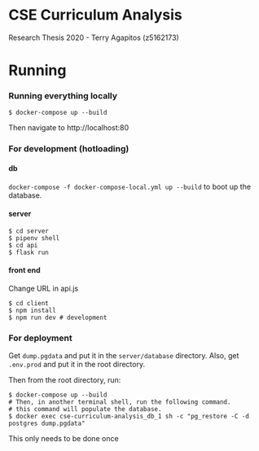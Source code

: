 # CSE Curriculum Analysis

Research Thesis 2020 - Terry Agapitos (z5162173)

# Running

### Running everything locally

```shell
$ docker-compose up --build
```

Then navigate to http://localhost:80

### For development (hotloading)

#### db

`docker-compose -f docker-compose-local.yml up --build` to boot up the database.

#### server

```shell
$ cd server
$ pipenv shell
$ cd api
$ flask run
```

#### front end

Change URL in api.js

```shell
$ cd client
$ npm install
$ npm run dev # development
```

### For deployment

Get `dump.pgdata` and put it in the `server/database` directory. Also, get `.env.prod` and put it in the root directory.

Then from the root directory, run:

```shell
$ docker-compose up --build
# Then, in another terminal shell, run the following command.
# this command will populate the database.
$ docker exec cse-curriculum-analysis_db_1 sh -c "pg_restore -C -d postgres dump.pgdata"
```

This only needs to be done once
